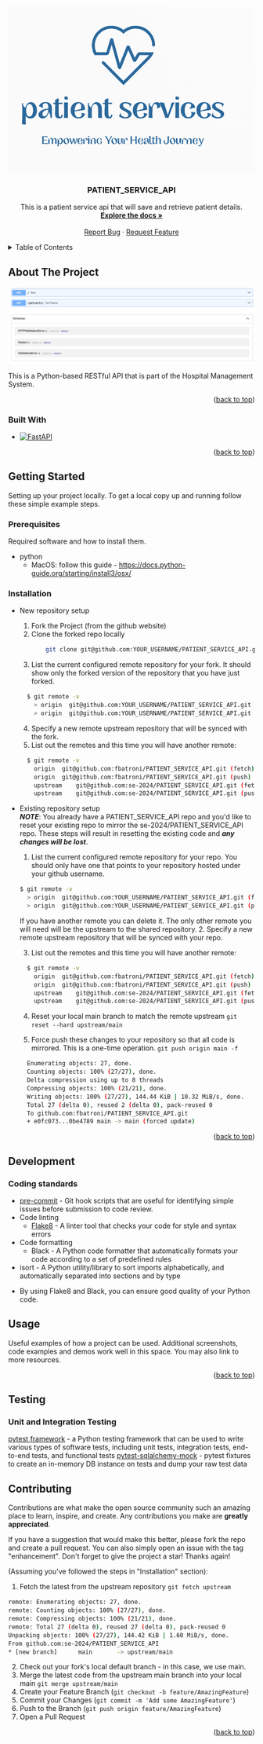 <a name="readme-top"></a>

<!-- [![Contributors][contributors-shield]][contributors-url]
[![Forks][forks-shield]][forks-url]
[![Issues][issues-shield]][issues-url] -->


<!-- PROJECT LOGO -->
<br />
<div align="center">
  <a href="https://github.com/se-2024/PATIENT_SERVICE_API">
    <img src="images/logo.png" alt="Logo">
  </a>

<h3 align="center">PATIENT_SERVICE_API</h3>

  <p align="center">
    This is a patient service api that will save and retrieve patient details. 
    <br />
    <a href="https://github.com/AnnalieseTech/PATIENT_SERVICE_API/blob/main/docs/README.md"><strong>Explore the docs »</strong></a>
    <br />
    <br />
    <a href="https://github.com/AnnalieseTech/PATIENT_SERVICE_API/issues">Report Bug</a>
    ·
    <a href="https://github.com/AnnalieseTech/PATIENT_SERVICE_API/issues">Request Feature</a>
  </p>
</div>



<!-- TABLE OF CONTENTS -->
<details>
  <summary>Table of Contents</summary>
  <ol>
    <li>
      <a href="#about-the-project">About The Project</a>
      <ul>
        <li><a href="#built-with">Built With</a></li>
      </ul>
    </li>
    <li>
      <a href="#getting-started">Getting Started</a>
      <ul>
        <li><a href="#prerequisites">Prerequisites</a></li>
        <li><a href="#installation">Installation</a></li>
      </ul>
    </li>
    <li><a href="#usage">Usage</a></li>
    <li><a href="#contributing">Contributing</a></li>
  </ol>
</details>



<!-- ABOUT THE PROJECT -->
## About The Project

[![Product Name Screen Shot][product-screenshot]](https://example.com)

This is a Python-based RESTful API that is part of the Hospital Management System.

<p align="right">(<a href="#readme-top">back to top</a>)</p>


### Built With

* [![FastAPI][FastAPI]][FastAPI-url]

<p align="right">(<a href="#readme-top">back to top</a>)</p>


<!-- GETTING STARTED -->
## Getting Started

Setting up your project locally.
To get a local copy up and running follow these simple example steps.

### Prerequisites

Required software and how to install them.
* python
  - MacOS: follow this guide - https://docs.python-guide.org/starting/install3/osx/ 

### Installation

- New repository setup
  1. Fork the Project (from the github website)
  2. Clone the forked repo locally
      ```sh
          git clone git@github.com:YOUR_USERNAME/PATIENT_SERVICE_API.git
      ```
  3. List the current configured remote repository for your fork. It should show only the forked version of the repository that you have just forked.
    ```sh
      $ git remote -v
        > origin  git@github.com:YOUR_USERNAME/PATIENT_SERVICE_API.git (fetch)
        > origin  git@github.com:YOUR_USERNAME/PATIENT_SERVICE_API.git (push)
    ```
  4. Specify a new remote upstream repository that will be synced with the fork.
    <!-- ***NOTE***: This will be the original owner - the se-2024/PATIENT_SERVICE_API repo:
    `git remote add upstream  https://github.com/se-2024/PATIENT_SERVICE_API.git` -->

  5. List out the remotes and this time you will have another remote:
    ```sh
      $ git remote -v
        origin	git@github.com:fbatroni/PATIENT_SERVICE_API.git (fetch)
        origin	git@github.com:fbatroni/PATIENT_SERVICE_API.git (push)
        upstream	git@github.com:se-2024/PATIENT_SERVICE_API.git (fetch)
        upstream	git@github.com:se-2024/PATIENT_SERVICE_API.git (push)
    ```
  
- Existing repository setup   <br/>
  ***NOTE***: You already have a PATIENT_SERVICE_API repo and you'd like to reset your existing repo to mirror the se-2024/PATIENT_SERVICE_API repo. These steps will result in resetting the existing code and ***any changes will be lost***.
  1. List the current configured remote repository for your repo. You should only have one that points to your repository hosted under your github username.
    ```sh
    $ git remote -v
      > origin  git@github.com:YOUR_USERNAME/PATIENT_SERVICE_API.git (fetch)
      > origin  git@github.com:YOUR_USERNAME/PATIENT_SERVICE_API.git (push)
    ```
    If you have another remote you can delete it. The only other remote you will need will be the upstream to the shared repository.
  2. Specify a new remote upstream repository that will be synced with your repo.
    <!-- ***NOTE***: This will be the original owner - the se-2024/PATIENT_SERVICE_API repo:
    `git remote add upstream  https://github.com/se-2024/PATIENT_SERVICE_API.git` -->

  3. List out the remotes and this time you will have another remote:
    ```sh
      $ git remote -v
        origin	git@github.com:fbatroni/PATIENT_SERVICE_API.git (fetch)
        origin	git@github.com:fbatroni/PATIENT_SERVICE_API.git (push)
        upstream	git@github.com:se-2024/PATIENT_SERVICE_API.git (fetch)
        upstream	git@github.com:se-2024/PATIENT_SERVICE_API.git (push)
    ```
  4. Reset your local main branch to match the remote upstream
    `git reset --hard upstream/main`

  5. Force push these changes to your repository so that all code is mirrored. This is a one-time operation.
    `git push origin main -f`
    ```sh
      Enumerating objects: 27, done.
      Counting objects: 100% (27/27), done.
      Delta compression using up to 8 threads
      Compressing objects: 100% (21/21), done.
      Writing objects: 100% (27/27), 144.44 KiB | 10.32 MiB/s, done.
      Total 27 (delta 0), reused 2 (delta 0), pack-reused 0
      To github.com:fbatroni/PATIENT_SERVICE_API.git
      + e0fc073...0be4789 main -> main (forced update)
    ```

<p align="right">(<a href="#readme-top">back to top</a>)</p>


## Development

### Coding standards
- [pre-commit](https://pre-commit.com/) - Git hook scripts that are useful for identifying simple issues before submission to code review.
- Code linting
  - [Flake8](https://github.com/PyCQA/flake8) - A linter tool that checks your code for style and syntax errors
- Code formatting
  - Black - A Python code formatter that automatically formats your code according to a set of predefined rules
- isort - A Python utility/library to sort imports alphabetically, and automatically separated into sections and by type
* By using Flake8 and Black, you can ensure good quality of your Python code.

<!-- USAGE EXAMPLES -->
## Usage

Useful examples of how a project can be used. Additional screenshots, code examples and demos work well in this space. You may also link to more resources.

<p align="right">(<a href="#readme-top">back to top</a>)</p>


## Testing
### Unit and Integration Testing
[pytest framework](https://docs.pytest.org/en/7.1.x/getting-started.html) - a Python testing framework that can be used to write various types of software tests, including unit tests, integration tests, end-to-end tests, and functional tests
[pytest-sqlalchemy-mock](https://github.com/resulyrt93/pytest-sqlalchemy-mock) - pytest fixtures to create an in-memory DB instance on tests and dump your raw test data
<!-- CONTRIBUTING -->
## Contributing

Contributions are what make the open source community such an amazing place to learn, inspire, and create. Any contributions you make are **greatly appreciated**.

If you have a suggestion that would make this better, please fork the repo and create a pull request. You can also simply open an issue with the tag "enhancement".
Don't forget to give the project a star! Thanks again!

(Assuming you've followed the steps in "Installation" section):
1. Fetch the latest from the upstream repository
  `git fetch upstream`
  ```sh
  remote: Enumerating objects: 27, done.
  remote: Counting objects: 100% (27/27), done.
  remote: Compressing objects: 100% (21/21), done.
  remote: Total 27 (delta 0), reused 27 (delta 0), pack-reused 0
  Unpacking objects: 100% (27/27), 144.42 KiB | 1.60 MiB/s, done.
  From github.com:se-2024/PATIENT_SERVICE_API
  * [new branch]      main       -> upstream/main
  ```
2. Check out your fork's local default branch - in this case, we use main. 
3. Merge the latest code from the upstream main branch into your local main
  `git merge upstream/main`
4. Create your Feature Branch (`git checkout -b feature/AmazingFeature`)
5. Commit your Changes (`git commit -m 'Add some AmazingFeature'`)
6. Push to the Branch (`git push origin feature/AmazingFeature`)
7. Open a Pull Request

<p align="right">(<a href="#readme-top">back to top</a>)</p>



<!-- MARKDOWN LINKS & IMAGES -->
<!-- https://www.markdownguide.org/basic-syntax/#reference-style-links -->
[contributors-shield]: https://img.shields.io/github/contributors/se-2024/PATIENT_SERVICE_API.svg?style=for-the-badge
[contributors-url]: https://github.com/se-2024/PATIENT_SERVICE_API/graphs/contributors
[forks-shield]: https://img.shields.io/github/forks/se-2024/PATIENT_SERVICE_API.svg?style=for-the-badge
[forks-url]: https://github.com/se-2024/PATIENT_SERVICE_API/network/members
[issues-shield]: https://img.shields.io/github/issues/se-2024/PATIENT_SERVICE_API.svg?style=for-the-badge
[issues-url]: https://github.com/se-2024/PATIENT_SERVICE_API/issues
[product-screenshot]: images/screenshot.png
[FastAPI]: https://img.shields.io/badge/FastAPI-005571?style=for-the-badge&logo=fastapi
[FastAPI-url]: https://fastapi.tiangolo.com/


